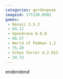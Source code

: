 ```yaml
---
categories: gordonpeak
imageid: 171130.0502
games:
 - Nexuiz 2.5.2
 - 64.11
 - OpenArena 0.8.8
 - 66.57
 - World of Padman 1.2
 - 75.20
 - Urban Terror 4.2.013
 - 34.73
---
```


endendend
